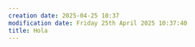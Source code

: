 ```yaml
---
creation date: 2025-04-25 10:37
modification date: Friday 25th April 2025 10:37:40
title: Hola
---
```


